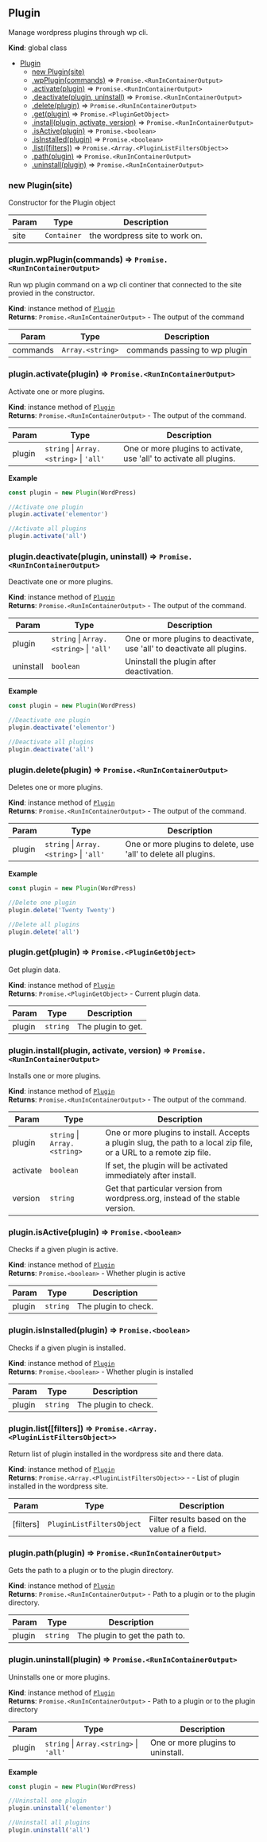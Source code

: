 <a name="Plugin"></a>

## Plugin
Manage wordpress plugins through wp cli.

**Kind**: global class  

* [Plugin](#Plugin)
    * [new Plugin(site)](#new_Plugin_new)
    * [.wpPlugin(commands)](#Plugin+wpPlugin) ⇒ <code>Promise.&lt;RunInContainerOutput&gt;</code>
    * [.activate(plugin)](#Plugin+activate) ⇒ <code>Promise.&lt;RunInContainerOutput&gt;</code>
    * [.deactivate(plugin, uninstall)](#Plugin+deactivate) ⇒ <code>Promise.&lt;RunInContainerOutput&gt;</code>
    * [.delete(plugin)](#Plugin+delete) ⇒ <code>Promise.&lt;RunInContainerOutput&gt;</code>
    * [.get(plugin)](#Plugin+get) ⇒ <code>Promise.&lt;PluginGetObject&gt;</code>
    * [.install(plugin, activate, version)](#Plugin+install) ⇒ <code>Promise.&lt;RunInContainerOutput&gt;</code>
    * [.isActive(plugin)](#Plugin+isActive) ⇒ <code>Promise.&lt;boolean&gt;</code>
    * [.isInstalled(plugin)](#Plugin+isInstalled) ⇒ <code>Promise.&lt;boolean&gt;</code>
    * [.list([filters])](#Plugin+list) ⇒ <code>Promise.&lt;Array.&lt;PluginListFiltersObject&gt;&gt;</code>
    * [.path(plugin)](#Plugin+path) ⇒ <code>Promise.&lt;RunInContainerOutput&gt;</code>
    * [.uninstall(plugin)](#Plugin+uninstall) ⇒ <code>Promise.&lt;RunInContainerOutput&gt;</code>

<a name="new_Plugin_new"></a>

### new Plugin(site)
Constructor for the Plugin object


| Param | Type | Description |
| --- | --- | --- |
| site | <code>Container</code> | the wordpress site to work on. |

<a name="Plugin+wpPlugin"></a>

### plugin.wpPlugin(commands) ⇒ <code>Promise.&lt;RunInContainerOutput&gt;</code>
Run wp plugin command on a wp cli continer that connected to the site provied in the constructor.

**Kind**: instance method of [<code>Plugin</code>](#Plugin)  
**Returns**: <code>Promise.&lt;RunInContainerOutput&gt;</code> - The output of the command  

| Param | Type | Description |
| --- | --- | --- |
| commands | <code>Array.&lt;string&gt;</code> | commands passing to wp plugin |

<a name="Plugin+activate"></a>

### plugin.activate(plugin) ⇒ <code>Promise.&lt;RunInContainerOutput&gt;</code>
Activate one or more plugins.

**Kind**: instance method of [<code>Plugin</code>](#Plugin)  
**Returns**: <code>Promise.&lt;RunInContainerOutput&gt;</code> - The output of the command.  

| Param | Type | Description |
| --- | --- | --- |
| plugin | <code>string</code> \| <code>Array.&lt;string&gt;</code> \| <code>&#x27;all&#x27;</code> | One or more plugins to activate, use 'all' to activate all plugins. |

**Example**  
```js
const plugin = new Plugin(WordPress)

//Activate one plugin
plugin.activate('elementor')

//Activate all plugins
plugin.activate('all')
```
<a name="Plugin+deactivate"></a>

### plugin.deactivate(plugin, uninstall) ⇒ <code>Promise.&lt;RunInContainerOutput&gt;</code>
Deactivate one or more plugins.

**Kind**: instance method of [<code>Plugin</code>](#Plugin)  
**Returns**: <code>Promise.&lt;RunInContainerOutput&gt;</code> - The output of the command.  

| Param | Type | Description |
| --- | --- | --- |
| plugin | <code>string</code> \| <code>Array.&lt;string&gt;</code> \| <code>&#x27;all&#x27;</code> | One or more plugins to deactivate, use 'all' to deactivate all plugins. |
| uninstall | <code>boolean</code> | Uninstall the plugin after deactivation. |

**Example**  
```js
const plugin = new Plugin(WordPress)

//Deactivate one plugin
plugin.deactivate('elementor')

//Deactivate all plugins
plugin.deactivate('all')
```
<a name="Plugin+delete"></a>

### plugin.delete(plugin) ⇒ <code>Promise.&lt;RunInContainerOutput&gt;</code>
Deletes one or more plugins.

**Kind**: instance method of [<code>Plugin</code>](#Plugin)  
**Returns**: <code>Promise.&lt;RunInContainerOutput&gt;</code> - The output of the command.  

| Param | Type | Description |
| --- | --- | --- |
| plugin | <code>string</code> \| <code>Array.&lt;string&gt;</code> \| <code>&#x27;all&#x27;</code> | One or more plugins to delete, use 'all' to delete all plugins. |

**Example**  
```js
const plugin = new Plugin(WordPress)

//Delete one plugin
plugin.delete('Twenty Twenty')

//Delete all plugins
plugin.delete('all')
```
<a name="Plugin+get"></a>

### plugin.get(plugin) ⇒ <code>Promise.&lt;PluginGetObject&gt;</code>
Get plugin data.

**Kind**: instance method of [<code>Plugin</code>](#Plugin)  
**Returns**: <code>Promise.&lt;PluginGetObject&gt;</code> - Current plugin data.  

| Param | Type | Description |
| --- | --- | --- |
| plugin | <code>string</code> | The plugin to get. |

<a name="Plugin+install"></a>

### plugin.install(plugin, activate, version) ⇒ <code>Promise.&lt;RunInContainerOutput&gt;</code>
Installs one or more plugins.

**Kind**: instance method of [<code>Plugin</code>](#Plugin)  
**Returns**: <code>Promise.&lt;RunInContainerOutput&gt;</code> - The output of the command.  

| Param | Type | Description |
| --- | --- | --- |
| plugin | <code>string</code> \| <code>Array.&lt;string&gt;</code> | One or more plugins to install. Accepts a plugin slug, the path to a local zip file, or a URL to a remote zip file. |
| activate | <code>boolean</code> | If set, the plugin will be activated immediately after install. |
| version | <code>string</code> | Get that particular version from wordpress.org, instead of the stable version. |

<a name="Plugin+isActive"></a>

### plugin.isActive(plugin) ⇒ <code>Promise.&lt;boolean&gt;</code>
Checks if a given plugin is active.

**Kind**: instance method of [<code>Plugin</code>](#Plugin)  
**Returns**: <code>Promise.&lt;boolean&gt;</code> - Whether plugin is active  

| Param | Type | Description |
| --- | --- | --- |
| plugin | <code>string</code> | The plugin to check. |

<a name="Plugin+isInstalled"></a>

### plugin.isInstalled(plugin) ⇒ <code>Promise.&lt;boolean&gt;</code>
Checks if a given plugin is installed.

**Kind**: instance method of [<code>Plugin</code>](#Plugin)  
**Returns**: <code>Promise.&lt;boolean&gt;</code> - Whether plugin is installed  

| Param | Type | Description |
| --- | --- | --- |
| plugin | <code>string</code> | The plugin to check. |

<a name="Plugin+list"></a>

### plugin.list([filters]) ⇒ <code>Promise.&lt;Array.&lt;PluginListFiltersObject&gt;&gt;</code>
Return list of plugin installed in the wordpress site and there data.

**Kind**: instance method of [<code>Plugin</code>](#Plugin)  
**Returns**: <code>Promise.&lt;Array.&lt;PluginListFiltersObject&gt;&gt;</code> - - List of plugin installed in the wordpress site.  

| Param | Type | Description |
| --- | --- | --- |
| [filters] | <code>PluginListFiltersObject</code> | Filter results based on the value of a field. |

<a name="Plugin+path"></a>

### plugin.path(plugin) ⇒ <code>Promise.&lt;RunInContainerOutput&gt;</code>
Gets the path to a plugin or to the plugin directory.

**Kind**: instance method of [<code>Plugin</code>](#Plugin)  
**Returns**: <code>Promise.&lt;RunInContainerOutput&gt;</code> - Path to a plugin or to the plugin directory.  

| Param | Type | Description |
| --- | --- | --- |
| plugin | <code>string</code> | The plugin to get the path to. |

<a name="Plugin+uninstall"></a>

### plugin.uninstall(plugin) ⇒ <code>Promise.&lt;RunInContainerOutput&gt;</code>
Uninstalls one or more plugins.

**Kind**: instance method of [<code>Plugin</code>](#Plugin)  
**Returns**: <code>Promise.&lt;RunInContainerOutput&gt;</code> - Path to a plugin or to the plugin directory  

| Param | Type | Description |
| --- | --- | --- |
| plugin | <code>string</code> \| <code>Array.&lt;string&gt;</code> \| <code>&#x27;all&#x27;</code> | One or more plugins to uninstall. |

**Example**  
```js
const plugin = new Plugin(WordPress)

//Uninstall one plugin
plugin.uninstall('elementor')

//Uninstall all plugins
plugin.uninstall('all')
```
